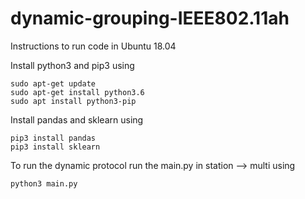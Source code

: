 # dynamic-grouping-IEEE802.11ah

Instructions to run code in Ubuntu 18.04

Install python3 and pip3 using

    sudo apt-get update
    sudo apt-get install python3.6
    sudo apt install python3-pip
    
Install pandas and sklearn using

    pip3 install pandas
    pip3 install sklearn

To run the dynamic protocol run the main.py in station --> multi using

    python3 main.py
